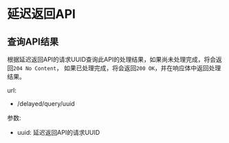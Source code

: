 # 延迟返回API  

## 查询API结果  

根据延迟返回API的请求UUID查询此API的处理结果，如果尚未处理完成，将会返回`204 No Content`，
如果已处理完成，将会返回`200 OK`，并在响应体中返回处理结果。  

url:

- /delayed/query/uuid

参数:

- uuid: 延迟返回API的请求UUID

